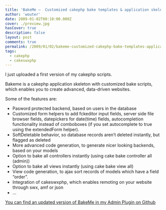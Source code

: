 ```yaml
---
title: 'BakeMe –  Customized cakephp bake templates & application skeleton'
author: 'wouter'
date: 2009-01-02T00:10:00.000Z
cover: ./preview.jpg
hasCover: true
description: false
layout: post
comments: true
permalink: /2009/01/02/bakeme-customized-cakephp-bake-templates-application-skeleton/
tags:
  - cakephp
  - cakeswxphp
---
```

I just uploaded a first version of my cakephp scripts.

Bakeme is a cakephp application skeleton with customized bake scripts, which enables you to create advanced, data-driven websites.

Some of the features are:

- Pasword protected backend, based on users in the database  
- Customized form helpers to add fckeditor input fields, server side file browser fields, datepickers for date(time) fields, autocompletion functionality instead of comboboxes (if you set autocomplete to true using the extendedForm helper).  
- SoftDeletable behavior, so database records aren’t deleted instantly, but flagged as deleted  
- More advanced code generation, to generate nicer looking backends, based on your models  
- Option to bake all controllers instantly (using cake bake controller all (admin))  
- Option to bake all views instantly (using cake bake view all)  
- View code generation, to ajax sort records of models which have a field “order”.  
- Integration of cakeswxphp, which enables remoting on your website through swx, amf or json  
- …

[You can find an updated version of BakeMe in my Admin Plugin on Github][1]

 [1]: https://github.com/wouterverweirder/CakePHP-Admin-Plugin